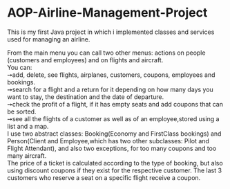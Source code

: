 # AOP-Airline-Management-Project
This is my first Java project in which i implemented classes and services used for managing an airline. 

From the main menu you can call two other menus: actions on people (customers and employees) and on flights and aircraft.\
You can:\
➙add, delete, see flights, airplanes, customers, coupons, employees and bookings.\
➙search for a flight and a return for it depending on how many days you want to stay, the destination and the date of departure.\
➙check the profit of a flight, if it has empty seats and add coupons that can be sorted.\
➙see all the flights of a customer as well as of an employee,stored using a list and a map.\
I use two abstract classes: Booking(Economy and FirstClass bookings) and Person(Client and Employee,which has two other subclasses: Pilot and Flight Attendant), and also two exceptions, for too many coupons and too many aircraft. \
The price of a ticket is calculated according to the type of booking, but also using discount coupons if they exist for the respective customer. The last 3 customers who reserve a seat on a specific flight receive a coupon.
